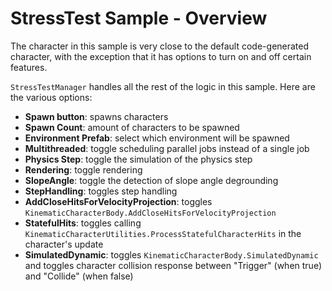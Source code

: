 

# StressTest Sample - Overview

The character in this sample is very close to the default code-generated character, with the exception that it has options to turn on and off certain features.

`StressTestManager` handles all the rest of the logic in this sample. Here are the various options:
- **Spawn button**: spawns characters 
- **Spawn Count**: amount of characters to be spawned
- **Environment Prefab**: select which environment will be spawned
- **Multithreaded**: toggle scheduling parallel jobs instead of a single job
- **Physics Step**: toggle the simulation of the physics step
- **Rendering**: toggle rendering
- **SlopeAngle**: toggle the detection of slope angle degrounding
- **StepHandling**: toggles step handling
- **AddCloseHitsForVelocityProjection**: toggles `KinematicCharacterBody.AddCloseHitsForVelocityProjection`
- **StatefulHits**: toggles calling `KinematicCharacterUtilities.ProcessStatefulCharacterHits` in the character's update
- **SimulatedDynamic**: toggles `KinematicCharacterBody.SimulatedDynamic` and toggles character collision response between "Trigger" (when true) and "Collide" (when false)